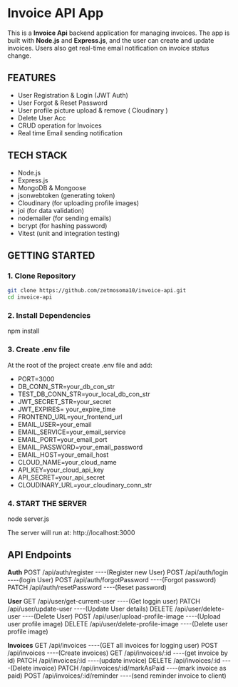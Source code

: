 # Invoice API App

This is a **Invoice Api** backend application for managing invoices. The app is built with **Node.js** and **Express.js**, and the user can create and update invoices. Users also get real-time email notification on invoice status change.

## FEATURES

- User Registration & Login (JWT Auth)
- User Forgot & Reset Password
- User profile picture upload & remove ( Cloudinary )
- Delete User Acc
- CRUD operation for Invoices
- Real time Email sending notification

## TECH STACK

- Node.js
- Express.js
- MongoDB & Mongoose
- jsonwebtoken (generating token)
- Cloudinary (for uploading profile images)
- joi (for data validation)
- nodemailer (for sending emails)
- bcrypt (for hashing password)
- Vitest (unit and integration testing)

## GETTING STARTED

### 1. Clone Repository

```bash
git clone https://github.com/zetmosoma10/invoice-api.git
cd invoice-api
```

### 2. Install Dependencies

npm install

### 3. Create .env file

At the root of the project create .env file and add:

- PORT=3000
- DB_CONN_STR=your_db_con_str
- TEST_DB_CONN_STR=your_local_db_con_str
- JWT_SECRET_STR=your_secret
- JWT_EXPIRES= your_expire_time
- FRONTEND_URL=your_frontend_url
- EMAIL_USER=your_email
- EMAIL_SERVICE=your_email_service
- EMAIL_PORT=your_email_port
- EMAIL_PASSWORD=your_email_password
- EMAIL_HOST=your_email_host
- CLOUD_NAME=your_cloud_name
- API_KEY=your_cloud_api_key
- API_SECRET=your_api_secret
- CLOUDINARY_URL=your_cloudinary_conn_str

### 4. START THE SERVER

node server.js

The server will run at: http://localhost:3000

## API Endpoints

**Auth**
POST /api/auth/register ----(Register new User)
POST /api/auth/login ----(login User)
POST /api/auth/forgotPassword ----(Forgot password)
PATCH /api/auth/resetPassword ----(Reset password)

**User**
GET /api/user/get-current-user ----(Get loggin user)
PATCH /api/user/update-user ----(Update User details)
DELETE /api/user/delete-user ----(Delete User)
POST /api/user/upload-profile-image ----(Upload user profile image)
DELETE /api/user/delete-profile-image ----(Delete user profile image)

**Invoices**
GET /api/invoices ----(GET all invoices for logging user)
POST /api/invoices ----(Create invoices)
GET /api/invoices/:id ----(get invoice by id)
PATCH /api/invoices/:id ----(update invoice)
DELETE /api/invoices/:id ----(Delete invoice)
PATCH /api/invoices/:id/markAsPaid ----(mark invoice as paid)
POST /api/invoices/:id/reminder ----(send reminder invoice to client)
